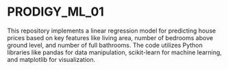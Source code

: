 # PRODIGY_ML_01
This repository implements a linear regression model for predicting house prices based on key features like living area, number of bedrooms above ground level, and number of full bathrooms. The code utilizes Python libraries like pandas for data manipulation, scikit-learn for machine learning, and matplotlib for visualization.
